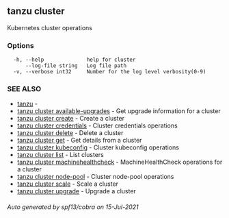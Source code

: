 ## tanzu cluster

Kubernetes cluster operations

### Options

```
  -h, --help              help for cluster
      --log-file string   Log file path
  -v, --verbose int32     Number for the log level verbosity(0-9)
```

### SEE ALSO

* [tanzu](tanzu.md)	 - 
* [tanzu cluster available-upgrades](tanzu_cluster_available-upgrades.md)	 - Get upgrade information for a cluster
* [tanzu cluster create](tanzu_cluster_create.md)	 - Create a cluster
* [tanzu cluster credentials](tanzu_cluster_credentials.md)	 - Cluster credentials operations
* [tanzu cluster delete](tanzu_cluster_delete.md)	 - Delete a cluster
* [tanzu cluster get](tanzu_cluster_get.md)	 - Get details from a cluster
* [tanzu cluster kubeconfig](tanzu_cluster_kubeconfig.md)	 - Cluster kubeconfig operations
* [tanzu cluster list](tanzu_cluster_list.md)	 - List clusters
* [tanzu cluster machinehealthcheck](tanzu_cluster_machinehealthcheck.md)	 - MachineHealthCheck operations for a cluster
* [tanzu cluster node-pool](tanzu_cluster_node-pool.md)	 - Cluster node-pool operations
* [tanzu cluster scale](tanzu_cluster_scale.md)	 - Scale a cluster
* [tanzu cluster upgrade](tanzu_cluster_upgrade.md)	 - Upgrade a cluster

###### Auto generated by spf13/cobra on 15-Jul-2021
